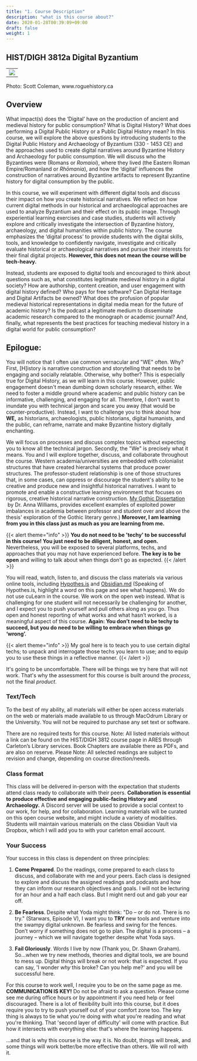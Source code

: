 ```yaml
---
title: "1. Course Description"
description: "what is this course about?"
date: 2020-01-28T00:39:09+09:00
draft: false
weight: 1
---
```

## HIST/DIGH 3812a Digital Byzantium

<table >
	<tbody>
		<tr>
			<td><img src="https://images.squarespace-cdn.com/content/v1/5f3571ef9fa2aa0139d700c8/1606964790651-5D90Y5MIM8ZKYUI67ILB/06875263-414E-4AAC-81EB-981B2AA84631.jpeg?format=2500w"> </td>
		</tr>
	</tbody>
</table>


<p>Photo: Scott Coleman, www.roguehistory.ca </p>

## Overview

What impact(s) does the ‘Digital’ have on the production of ancient and medieval history for public consumption? What is Digital History? What does performing a Digital Public History or a Public Digital History mean? In this course, we will explore the above questions by introducing students to the Digital Public History and Archaeology of Byzantium (330 - 1453 CE) and the approaches used to create digital narratives around Byzantine History and Archaeology for public consumption. We will discuss who the Byzantines were (Romans or _Romaioi_), where they lived (the Eastern Roman Empire/Romanland or _Rhōmania_), and how the ‘digital’ influences the construction of narratives around Byzantine artifacts to represent Byzantine history for digital consumption by the public.

In this course, we will experiment with different digital tools and discuss their impact on how you create historical narratives. We reflect on how current digital methods in our historical and archaeological approaches are used to analyze Byzantium and their effect on its public image. Through experiential learning exercises and case studies, students will actively explore and critically investigate the intersection of Byzantine history, archaeology, and digital humanities within public history. The course emphasizes the ‘digital process’ to provide students with the digital skills, tools, and knowledge to confidently navigate, investigate and critically evaluate historical or archaeological narratives and pursue their interests for their final digital projects. **However, this does not mean the course will be tech-heavy.**

Instead, students are exposed to digital tools and encouraged to think about questions such as, what constitutes legitimate medieval history in a digital society? How are authorship, content creation, and user engagement with digital history defined? Who pays for free software? Can Digital Heritage and Digital Artifacts be owned? What does the profusion of popular medieval historical representations in digital media mean for the future of academic history? Is the podcast a legitimate medium to disseminate academic research compared to the monograph or academic journal? And, finally, what represents the best practices for teaching medieval history in a digital world for public consumption?

## Epilogue:

You will notice that I often use common vernacular and "WE" often. Why? First, [H]istory is narrative construction and storytelling that needs to be engaging and socially relatable. Otherwise, why bother? This is especially true for Digital History, as we will learn in this course. However, public engagement doesn't mean dumbing down scholarly research, either. We need to foster a middle ground where academic and public history can be informative, challenging, and engaging for all. Therefore, I don't want to inundate you with technical jargon and scare you away (that would be counter-productive). Instead, I want to challenge you to think about how **WE,** as historians, archaeologists, public historians, digital humanists, and the public, can reframe, narrate and make Byzantine history digitally enchanting.

We will focus on processes and discuss complex topics without expecting you to know all the technical jargon. Secondly, the "We" is precisely what it means. You and I will explore together, discuss, and collaborate throughout the course. Western academia/universities are embedded with colonialist structures that have created hierarchal systems that produce power structures. The professor-student relationship is one of those structures that, in some cases, can oppress or discourage the student's ability to be creative and produce new and insightful historical narratives. I want to promote and enable a constructive learning environment that focuses on rigorous, creative historical narrative construction. [My Gothic Dissertation](https://www.mygothicdissertation.com)  by Dr. Anna Williams, provides excellent examples of exploited power imbalances in academia between professor and student over and above the thesis' exploration of the Gothic literary genre.) **Moreover, I am learning from you in this class just as much as you are learning from me.**

{{< alert theme="info" >}}
**You do not need to be 'techy' to be successful in this course! You just need to be diligent, honest, and open.** Nevertheless, you will be exposed to several platforms, techs, and approaches that you may not have experienced before. **The key is to be open** and willing to talk about when things don't go as expected.
{{< /alert >}}


You will read, watch, listen to, and discuss the class materials via various online tools, including [Hypothes.is](http://hypothes.is) and [Obsidian.md](https://obsidian.md/) (Speaking of Hypothes.is, highlight a word on this page and see what happens). We do not use cuLearn in the course. We work on the open web instead.  What is challenging for one student will not necessarily be challenging for another, and I expect you to push yourself and pull others along as you go. Thus open and honest reporting of what works and what hasn’t worked, is a meaningful aspect of this course. **Again: You don’t need to be techy to succeed, but you do need to be willing to embrace when things go ‘wrong’.**

{{< alert theme="info" >}}
My goal here is to teach you to use certain digital techs; to unpack and interrogate those techs you learn to use; and to equip you to use these things in a reflective manner.
{{< /alert >}}

It's going to be uncomfortable. There will be things we try here that will not work. That's why the assessment for this course is built around the _process_, not the final _product_.

### Text/Tech
To the best of my ability, all materials will either be open access materials on the web or materials made available to us through MacOdrum Library or the University. You will not be required to purchase any set text or software. 

There are no required texts for this course.
Note: All listed materials without a link can be found on the HIST/DIGH 3812 course page in ARES through Carleton’s Library services. Book Chapters are available there as PDFs, and are also on reserve. Please Note: All selected readings are subject to revision and change, depending on course direction/needs.


### Class format
This class will be delivered in-person with the expectation that students attend class ready to collaborate with their peers. **Collaboration is essential to produce effective and engaging public-facing History and Archaeology.** A Discord server will be used to provide a social context to our work, for help, and for collaboration. Learning materials will be curated on this open course website, and might include a variety of modalities. Students will maintain various materials on the class Obsidian Vault via Dropbox, which I will add you to with your carleton email account. 

### Your Success

Your success in this class is dependent on three principles:

1) **Come Prepared**. Do the readings, come prepared to each class to discuss, and collaborate with me and your peers. Each class is designed to explore and discuss the assigned readings and podcasts and how they can inform our research objectives and goals. I will not be lecturing for an hour and a half each class. But I might nerd out and gab your ear off.

2) **Be Fearless**. Despite what Yoda might think: "Do – or do not. There is no try." (Starwars, Episode V), I want you to **TRY** new tools and venture into the swampy digital unknown. Be fearless and swing for the fences. Don’t worry if something does not go to plan. The digital is a process – a journey – which we will navigate together despite what Yoda says.

3) **Fail Gloriously**. Words I live by now (Thank you, Dr. Shawn Graham). So…when we try new methods, theories and digital tools, we are bound to mess up. Digital things will break or not work: that is expected. If you can say, 'I wonder _why_ this broke? Can you help me?' and you will be successful here.


For this course to work well, I require you to be on the same page as me. **COMMUNICATION IS KEY!** Do not be afraid to ask a question. Please come see me during office hours or by appointment if you need help or feel discouraged. There is a lot of flexibility built into this course, but it does require you to try to push yourself out of your comfort zone too. The key thing is always to tie what you're doing with what you're reading and what you're thinking. That 'second layer of difficulty' will come with practice. But how it intersects with everything else: that's where the learning happens.

...and that is why this course is the way it is. No doubt, things will break, and some things will work better/be more effective than others. We will roll with it.
